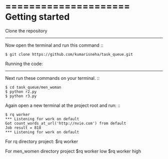 =====================
Getting started
=====================

Clone the repository
********************
Now open the terminal and run this command 
::

    $ git clone https://github.com/kumarisneha/task_queue.git

    
Running the code:
*****************
Next run these commands on your terminal.
::

    $ cd task_queue/men_woman
    $ python r2.py
    $ python r3.py
    
Again open a new terminal at the project root and run:
::

    $ rq worker
    *** Listening for work on default
    Got count_words_at_url('http://nvie.com') from default
    Job result = 818
    *** Listening for work on default

For rq directory project:
    $rq worker
    
For men_women directory project
    $rq worker low
    $rq worker high




